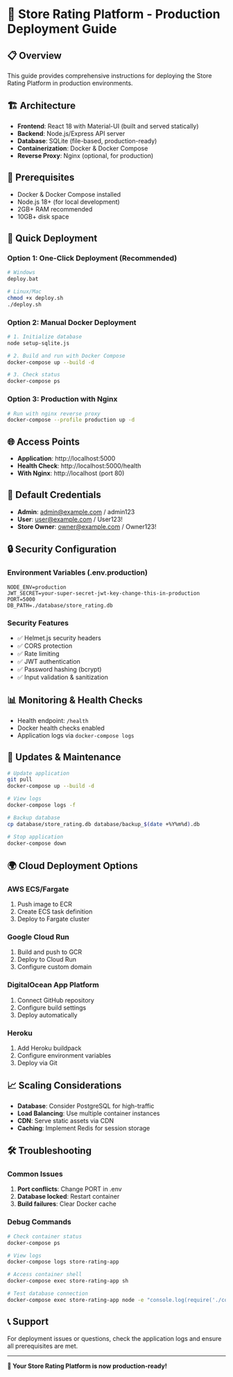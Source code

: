 # 🚀 Store Rating Platform - Production Deployment Guide

## 📋 Overview
This guide provides comprehensive instructions for deploying the Store Rating Platform in production environments.

## 🏗️ Architecture
- **Frontend**: React 18 with Material-UI (built and served statically)
- **Backend**: Node.js/Express API server
- **Database**: SQLite (file-based, production-ready)
- **Containerization**: Docker & Docker Compose
- **Reverse Proxy**: Nginx (optional, for production)

## 🔧 Prerequisites
- Docker & Docker Compose installed
- Node.js 18+ (for local development)
- 2GB+ RAM recommended
- 10GB+ disk space

## 🚀 Quick Deployment

### Option 1: One-Click Deployment (Recommended)
```bash
# Windows
deploy.bat

# Linux/Mac
chmod +x deploy.sh
./deploy.sh
```

### Option 2: Manual Docker Deployment
```bash
# 1. Initialize database
node setup-sqlite.js

# 2. Build and run with Docker Compose
docker-compose up --build -d

# 3. Check status
docker-compose ps
```

### Option 3: Production with Nginx
```bash
# Run with nginx reverse proxy
docker-compose --profile production up -d
```

## 🌐 Access Points
- **Application**: http://localhost:5000
- **Health Check**: http://localhost:5000/health
- **With Nginx**: http://localhost (port 80)

## 👤 Default Credentials
- **Admin**: admin@example.com / admin123
- **User**: user@example.com / User123!
- **Store Owner**: owner@example.com / Owner123!

## 🔒 Security Configuration

### Environment Variables (.env.production)
```env
NODE_ENV=production
JWT_SECRET=your-super-secret-jwt-key-change-this-in-production
PORT=5000
DB_PATH=./database/store_rating.db
```

### Security Features
- ✅ Helmet.js security headers
- ✅ CORS protection
- ✅ Rate limiting
- ✅ JWT authentication
- ✅ Password hashing (bcrypt)
- ✅ Input validation & sanitization

## 📊 Monitoring & Health Checks
- Health endpoint: `/health`
- Docker health checks enabled
- Application logs via `docker-compose logs`

## 🔄 Updates & Maintenance
```bash
# Update application
git pull
docker-compose up --build -d

# View logs
docker-compose logs -f

# Backup database
cp database/store_rating.db database/backup_$(date +%Y%m%d).db

# Stop application
docker-compose down
```

## 🌍 Cloud Deployment Options

### AWS ECS/Fargate
1. Push image to ECR
2. Create ECS task definition
3. Deploy to Fargate cluster

### Google Cloud Run
1. Build and push to GCR
2. Deploy to Cloud Run
3. Configure custom domain

### DigitalOcean App Platform
1. Connect GitHub repository
2. Configure build settings
3. Deploy automatically

### Heroku
1. Add Heroku buildpack
2. Configure environment variables
3. Deploy via Git

## 📈 Scaling Considerations
- **Database**: Consider PostgreSQL for high-traffic
- **Load Balancing**: Use multiple container instances
- **CDN**: Serve static assets via CDN
- **Caching**: Implement Redis for session storage

## 🛠️ Troubleshooting

### Common Issues
1. **Port conflicts**: Change PORT in .env
2. **Database locked**: Restart container
3. **Build failures**: Clear Docker cache

### Debug Commands
```bash
# Check container status
docker-compose ps

# View logs
docker-compose logs store-rating-app

# Access container shell
docker-compose exec store-rating-app sh

# Test database connection
docker-compose exec store-rating-app node -e "console.log(require('./config/database'))"
```

## 📞 Support
For deployment issues or questions, check the application logs and ensure all prerequisites are met.

---
**🎉 Your Store Rating Platform is now production-ready!**
